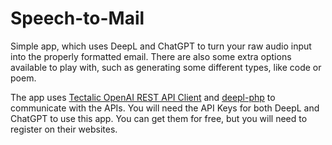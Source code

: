 # Speech-to-Mail

Simple app, which uses DeepL and ChatGPT to turn your raw audio input into the properly formatted email. There are also some extra options available to play with, such as generating some different types, like code or poem.

The app uses [Tectalic OpenAI REST API Client](https://github.com/tectalichq/public-openai-client-php) and [deepl-php](https://github.com/DeepLcom/deepl-php) to communicate with the APIs. You will need the API Keys for both DeepL and ChatGPT to use this app. You can get them for free, but you will need to register on their websites.
